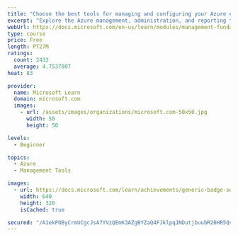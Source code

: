 ```yaml
---
title: "Choose the best tools for managing and configuring your Azure environment"
excerpt: "Explore the Azure management, administration, and reporting tools, and choose the ones that best meet your organization's needs."
webUrl: https://docs.microsoft.com/en-us/learn/modules/management-fundamentals/
type: course
price: Free
length: PT27M
ratings:
  count: 2432
  average: 4.7537007
heat: 83

provider:
  name: Microsoft Learn
  domain: microsoft.com
  images:
    - url: /assets/images/organizations/microsoft.com-50x50.jpg
      width: 50
      height: 50

levels:
  - Beginner

topics:
  - Azure
  - Management Tools

images:
  - url: https://docs.microsoft.com/learn/achievements/generic-badge-social.png
    width: 640
    height: 320
    isCached: true

secured: "/A1ekPOByCrmUCgcJsA7YVzQEmK3AZgBYZaQ4FJklpqJNDutjbuubR20HR5Qv6aiT+YyhQVIL1rVaQZVapDefMd2hu3hKdRko9ZcntmlmD3Q59PQrSrxrULE2KQvi0lbmMWnu3njywTmbnLJFNHJJn+XNcw37v4y3cdSl2UjCW+wpxRbtN00wIOeFJ8FMhOnZWoBsEGlgd6/a6DSTKeUg5qs7J3Ga+MrQi08klmCwKbp2yLk0AHFodVzLz/WaARp34wdWDb2Dx/rqHBp3/IRCc84CFxnXEMZ76YXbVqMc27x8PyRik+O/jKQn8LdR6DUP6zd5IJFbbA+Kv5JEkr7jxfQwU1CqjOnN6QRKUltWtJBBwTzBbWipsV6jupQT/kq6jz+EsczAkKRo8ZSJ0yAJkbhwbrRO9QtY66k6awf6Lc=;KbLF4HCADWdiWM8a/o8vXw=="
---
```


